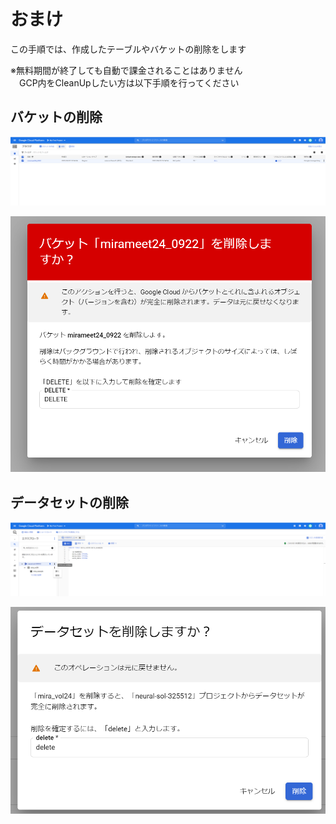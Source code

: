 # おまけ
この手順では、作成したテーブルやバケットの削除をします  

※無料期間が終了しても自動で課金されることはありません  
　GCP内をCleanUpしたい方は以下手順を行ってください  

## バケットの削除  
![](img/bucket_delete.png)  

![](img/bucket_delete2.png)  


## データセットの削除  
![](img/table_delete.png)  

![](img/table_delete2.png)  

